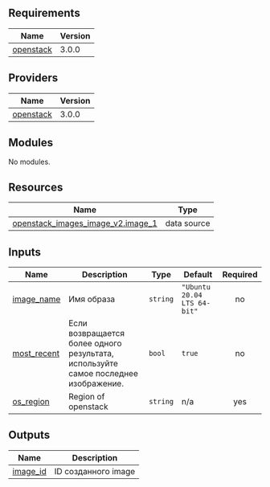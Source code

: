 <!-- BEGIN_TF_DOCS -->
## Requirements

| Name | Version |
|------|---------|
| <a name="requirement_openstack"></a> [openstack](#requirement\_openstack) | 3.0.0 |

## Providers

| Name | Version |
|------|---------|
| <a name="provider_openstack"></a> [openstack](#provider\_openstack) | 3.0.0 |

## Modules

No modules.

## Resources

| Name | Type |
|------|------|
| [openstack_images_image_v2.image_1](https://registry.terraform.io/providers/terraform-provider-openstack/openstack/3.0.0/docs/data-sources/images_image_v2) | data source |

## Inputs

| Name | Description | Type | Default | Required |
|------|-------------|------|---------|:--------:|
| <a name="input_image_name"></a> [image\_name](#input\_image\_name) | Имя образа | `string` | `"Ubuntu 20.04 LTS 64-bit"` | no |
| <a name="input_most_recent"></a> [most\_recent](#input\_most\_recent) | Если возвращается более одного результата, используйте самое последнее изображение. | `bool` | `true` | no |
| <a name="input_os_region"></a> [os\_region](#input\_os\_region) | Region of openstack | `string` | n/a | yes |

## Outputs

| Name | Description |
|------|-------------|
| <a name="output_image_id"></a> [image\_id](#output\_image\_id) | ID созданного image |
<!-- END_TF_DOCS -->